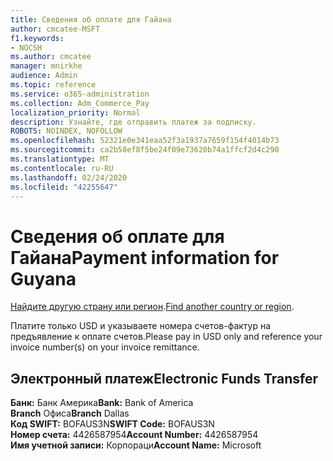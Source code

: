 ```yaml
---
title: Сведения об оплате для Гайана
author: cmcatee-MSFT
f1.keywords:
- NOCSH
ms.author: cmcatee
manager: mnirkhe
audience: Admin
ms.topic: reference
ms.service: o365-administration
ms.collection: Adm_Commerce_Pay
localization_priority: Normal
description: Узнайте, где отправить платеж за подписку.
ROBOTS: NOINDEX, NOFOLLOW
ms.openlocfilehash: 52321e0e341eaa52f3a1937a7659f154f4014b73
ms.sourcegitcommit: ca2b58ef8f5be24f09e73620b74a1ffcf2d4c290
ms.translationtype: MT
ms.contentlocale: ru-RU
ms.lasthandoff: 02/24/2020
ms.locfileid: "42255647"
---
```

# <a name="payment-information-for-guyana"></a><span data-ttu-id="62776-103">Сведения об оплате для Гайана</span><span class="sxs-lookup"><span data-stu-id="62776-103">Payment information for Guyana</span></span>

<span data-ttu-id="62776-104">[Найдите другую страну или регион](../billing-and-payments/pay-for-your-subscription.md).</span><span class="sxs-lookup"><span data-stu-id="62776-104">[Find another country or region](../billing-and-payments/pay-for-your-subscription.md).</span></span>

<span data-ttu-id="62776-105">Платите только USD и указываете номера счетов-фактур на предъявление к оплате счетов.</span><span class="sxs-lookup"><span data-stu-id="62776-105">Please pay in USD only and reference your invoice number(s) on your invoice remittance.</span></span>

## <a name="electronic-funds-transfer"></a><span data-ttu-id="62776-106">Электронный платеж</span><span class="sxs-lookup"><span data-stu-id="62776-106">Electronic Funds Transfer</span></span>

<span data-ttu-id="62776-107">**Банк:** Банк Америка</span><span class="sxs-lookup"><span data-stu-id="62776-107">**Bank:** Bank of America</span></span>  
<span data-ttu-id="62776-108">**Branch** Офиса</span><span class="sxs-lookup"><span data-stu-id="62776-108">**Branch** Dallas</span></span>  
<span data-ttu-id="62776-109">**Код SWIFT:** BOFAUS3N</span><span class="sxs-lookup"><span data-stu-id="62776-109">**SWIFT Code:** BOFAUS3N</span></span>  
<span data-ttu-id="62776-110">**Номер счета:** 4426587954</span><span class="sxs-lookup"><span data-stu-id="62776-110">**Account Number:** 4426587954</span></span>  
<span data-ttu-id="62776-111">**Имя учетной записи:** Корпораци</span><span class="sxs-lookup"><span data-stu-id="62776-111">**Account Name:** Microsoft</span></span>  